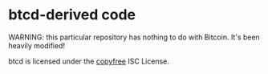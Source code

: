 btcd-derived code
=================

WARNING: this particular repository has nothing to do with Bitcoin.
It's been heavily modified!

btcd is licensed under the [copyfree](http://copyfree.org) ISC License.


